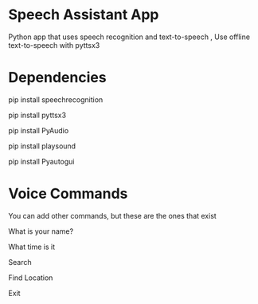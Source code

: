 # Speech Assistant App
Python app that uses speech recognition and text-to-speech , Use offline text-to-speech with pyttsx3

# Dependencies
pip install speechrecognition

pip install pyttsx3

pip install PyAudio

pip install playsound

pip install Pyautogui

# Voice Commands
You can add other commands, but these are the ones that exist

What is your name?

What time is it

Search

Find Location

Exit
